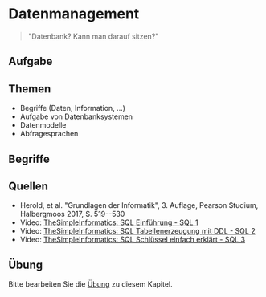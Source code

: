 # Datenmanagement

> "Datenbank? Kann man darauf sitzen?"

## Aufgabe

## Themen

  - Begriffe (Daten, Information, ...)
  - Aufgabe von Datenbanksystemen
  - Datenmodelle
  - Abfragesprachen

## Begriffe

## Quellen

  * Herold, et al. "Grundlagen der Informatik", 3. Auflage, Pearson Studium, Halbergmoos 2017, S. 519--530
  * Video: [TheSimpleInformatics: SQL Einführung - SQL 1](https://youtu.be/2goPVJOvJVY)
  * Video: [TheSimpleInformatics: SQL Tabellenerzeugung mit DDL - SQL 2](https://youtu.be/i-W5bos0LlE)
  * Video: [TheSimpleInformatics: SQL Schlüssel einfach erklärt - SQL 3](https://youtu.be/QDmJBSgnUEo)

## Übung

Bitte bearbeiten Sie die [Übung](exercise.md) zu diesem Kapitel.
